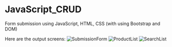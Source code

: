 # JavaScript_CRUD
Form submission using JavaScript, HTML, CSS (with using Bootstrap and DOM)

Here are the output screens:
![SubmissionForm](https://github.com/Fatma-Ezzat/JavaScript_CRUD/assets/70448306/8824c165-62d6-4145-a5cc-b02e674eabbf)
![ProductList](https://github.com/Fatma-Ezzat/JavaScript_CRUD/assets/70448306/bd6c4745-c4f6-4d33-b819-01e0fa78aa95)
![SearchList](https://github.com/Fatma-Ezzat/JavaScript_CRUD/assets/70448306/81c3dca8-807b-4e82-b67a-c54f5350bad8)
